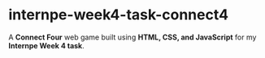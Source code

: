 # internpe-week4-task-connect4
A **Connect Four** web game built using **HTML, CSS, and JavaScript** for my **Internpe Week 4 task**.
